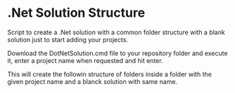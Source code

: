 # .Net Solution Structure


Script to create a .Net solution with a common folder structure with a blank solution just to start adding your projects.

Download the DotNetSolution.cmd file to your repository folder and execute it, enter a project name when requested and hit enter.

This will create the followin structure of folders inside a folder with the given project name and a blanck solution with same name.




